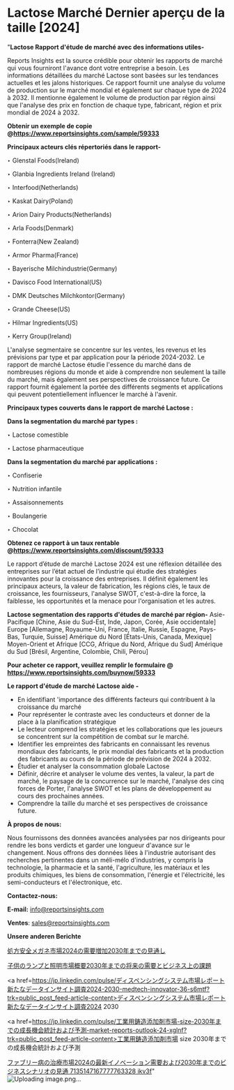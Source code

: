 # Lactose Marché Dernier aperçu de la taille [2024]

"<strong>Lactose Rapport d'étude de marché avec des informations utiles-</strong>

Reports Insights est la source crédible pour obtenir les rapports de marché qui vous fourniront l'avance dont votre entreprise a besoin. Les informations détaillées du marché Lactose sont basées sur les tendances actuelles et les jalons historiques. Ce rapport fournit une analyse du volume de production sur le marché mondial et également sur chaque type de 2024 à 2032. Il mentionne également le volume de production par région ainsi que l'analyse des prix en fonction de chaque type, fabricant, région et prix mondial de 2024 à 2032.

<strong><b>Obtenir un exemple de copie @</b></strong><a href=https://www.reportsinsights.com/sample/59333><strong><b>https://www.reportsinsights.com/sample/59333</b></strong></a>

<b>Principaux acteurs clés répertoriés dans le rapport-</b>

<b> </b>‣ Glenstal Foods(Ireland)

‣ Glanbia Ingredients Ireland (Ireland)

‣ Interfood(Netherlands)

‣ Kaskat Dairy(Poland)

‣ Arion Dairy Products(Netherlands)

‣ Arla Foods(Denmark)

‣ Fonterra(New Zealand)

‣ Armor Pharma(France)

‣ Bayerische Milchindustrie(Germany)

‣ Davisco Food International(US)

‣ DMK Deutsches Milchkontor(Germany)

‣ Grande Cheese(US)

‣ Hilmar Ingredients(US)

‣ Kerry Group(Ireland)

L'analyse segmentaire se concentre sur les ventes, les revenus et les prévisions par type et par application pour la période 2024-2032. Le rapport de marché Lactose étudie l'essence du marché dans de nombreuses régions du monde et aide à comprendre non seulement la taille du marché, mais également ses perspectives de croissance future. Ce rapport fournit également la portée des différents segments et applications qui peuvent potentiellement influencer le marché à l'avenir.

<strong>Principaux types couverts dans le rapport de marché Lactose :</strong>

<strong>Dans la segmentation du marché par types :</strong>

‣ Lactose comestible

‣ Lactose pharmaceutique

<strong>Dans la segmentation du marché par applications :</strong>

‣ Confiserie

‣ Nutrition infantile

‣ Assaisonnements

‣ Boulangerie

‣ Chocolat

<strong><b>Obtenez ce rapport à un taux rentable @</b></strong><a href=https://www.reportsinsights.com/discount/59333><strong><b>https://www.reportsinsights.com/discount/59333</b></strong></a>

Le rapport d’étude de marché Lactose 2024 est une réflexion détaillée des entreprises sur l’état actuel de l’industrie qui étudie des stratégies innovantes pour la croissance des entreprises. Il définit également les principaux acteurs, la valeur de fabrication, les régions clés, le taux de croissance, les fournisseurs, l'analyse SWOT, c'est-à-dire la force, la faiblesse, les opportunités et la menace pour l'organisation et les autres.

<strong>Lactose segmentation des rapports d'études de marché par région-</strong>
Asie-Pacifique [Chine, Asie du Sud-Est, Inde, Japon, Corée, Asie occidentale]
Europe [Allemagne, Royaume-Uni, France, Italie, Russie, Espagne, Pays-Bas, Turquie, Suisse]
Amérique du Nord [États-Unis, Canada, Mexique]
Moyen-Orient et Afrique [CCG, Afrique du Nord, Afrique du Sud]
Amérique du Sud [Brésil, Argentine, Colombie, Chili, Pérou]

<strong>Pour acheter ce rapport, veuillez remplir le formulaire @   <a href=https://www.reportsinsights.com/buynow/59333>https://www.reportsinsights.com/buynow/59333</a></strong>

<strong>Le rapport d'étude de marché Lactose aide -</strong>
<ul>
  <li>En identifiant 'importance des différents facteurs qui contribuent à la croissance du marché</li>
  <li>Pour représenter le contraste avec les conducteurs et donner de la place à la planification stratégique</li>
  <li>Le lecteur comprend les stratégies et les collaborations que les joueurs se concentrent sur la compétition de combat sur le marché.</li>
  <li>Identifier les empreintes des fabricants en connaissant les revenus mondiaux des fabricants, le prix mondial des fabricants et la production des fabricants au cours de la période de prévision de 2024 à 2032.</li>
  <li>Étudier et analyser la consommation globale Lactose</li>
  <li>Définir, décrire et analyser le volume des ventes, la valeur, la part de marché, le paysage de la concurrence sur le marché, l'analyse des cinq forces de Porter, l'analyse SWOT et les plans de développement au cours des prochaines années.</li>
  <li>Comprendre la taille du marché et ses perspectives de croissance future.</li>
</ul>
<strong>À propos de nous:</strong>

Nous fournissons des données avancées analysées par nos dirigeants pour rendre les bons verdicts et garder une longueur d'avance sur le changement. Nous offrons des données liées à l'industrie autorisant des recherches pertinentes dans un méli-mélo d'industries, y compris la technologie, la pharmacie et la santé, l'agriculture, les matériaux et les produits chimiques, les biens de consommation, l'énergie et l'électricité, les semi-conducteurs et l'électronique, etc.

<strong>Contactez-nous:</strong>

<strong>E-mail:</strong> <a href=mailto:info@reportsinsights.com>info@reportsinsights.com</a>

<strong>Ventes</strong>: <a href=mailto:sales@reportsinsights.com>sales@reportsinsights.com</a>

<strong>Unsere anderen Berichte</strong>

<a href=https://www.linkedin.com/pulse/処方安全メガネ市場2024の需要増加2030年までの見通し-reports-insights-expert-rjjie/>処方安全メガネ市場2024の需要増加2030年までの見通し</a>

<a href=https://www.linkedin.com/pulse/子供のランプと照明市場概要2030年までの将来の需要とビジネス上の課題-infopulse-daily-360-w0t7f/>子供のランプと照明市場概要2030年までの将来の需要とビジネス上の課題</a>

<a href=https://jp.linkedin.com/pulse/ディスペンシングシステム市場レポート新たなデータインサイト調査2024-2030-medtech-innovator-36-s6mtf?trk=public_post_feed-article-content>ディスペンシングシステム市場レポート新たなデータインサイト調査2024 2030</a>

<a href=https://jp.linkedin.com/pulse/工業用鋳造添加剤市場-size-2030年までの成長機会統計および予測-market-reports-outlook-24-xglnf?trk=public_post_feed-article-content>工業用鋳造添加剤市場 size 2030年までの成長機会統計および予測</a>

<a href=https://www.linkedin.com/pulse/ファブリー病の治療市場2024の最新イノベーション需要および2030年までのビジネスシナリオの見通-7135147167777763328-ikv3f/>ファブリー病の治療市場2024の最新イノベーション需要および2030年までのビジネスシナリオの見通 7135147167777763328 ikv3f</a>"
![Uploading image.png…]()
